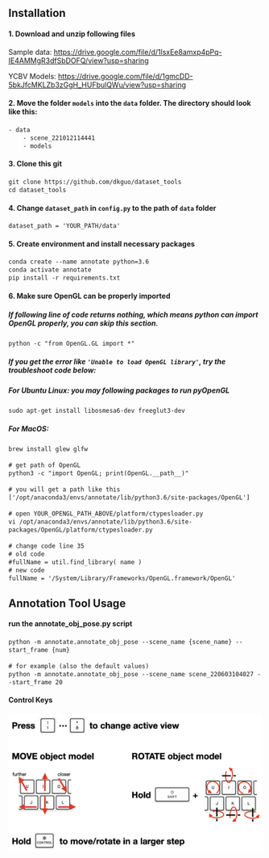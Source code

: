 ## Installation
#### 1. Download and unzip following files
Sample data: https://drive.google.com/file/d/1lsxEe8amxp4pPq-IE4AMMgR3dfSbDOFQ/view?usp=sharing

YCBV Models: https://drive.google.com/file/d/1gmcDD-5bkJfcMKLZb3zGgH_HUFbulQWu/view?usp=sharing


#### 2. Move the folder `models` into the `data` folder. The directory should look like this:
```
- data
    - scene_221012114441
    - models
```

#### 3. Clone this git
```
git clone https://github.com/dkguo/dataset_tools
cd dataset_tools
```

#### 4. Change `dataset_path` in `config.py` to the path of `data` folder
```
dataset_path = 'YOUR_PATH/data'
```

#### 5. Create environment and install necessary packages
```
conda create --name annotate python=3.6
conda activate annotate
pip install -r requirements.txt
```

#### 6. Make sure OpenGL can be properly imported
##### If following line of code returns nothing, which means python can import OpenGL properly, you can skip this section.
```
python -c "from OpenGL.GL import *"
```

##### If you get the error like `'Unable to load OpenGL library'`, try the troubleshoot code below:
##### For Ubuntu Linux: you may following packages to run pyOpenGL
```
sudo apt-get install libosmesa6-dev freeglut3-dev
```

##### For MacOS:
```
brew install glew glfw

# get path of OpenGL
python3 -c "import OpenGL; print(OpenGL.__path__)"

# you will get a path like this
['/opt/anaconda3/envs/annotate/lib/python3.6/site-packages/OpenGL']

# open YOUR_OPENGL_PATH_ABOVE/platform/ctypesloader.py
vi /opt/anaconda3/envs/annotate/lib/python3.6/site-packages/OpenGL/platform/ctypesloader.py

# change code line 35
# old code
#fullName = util.find_library( name )
# new code
fullName = '/System/Library/Frameworks/OpenGL.framework/OpenGL'
```


## Annotation Tool Usage
#### run the annotate_obj_pose.py script
```
python -m annotate.annotate_obj_pose --scene_name {scene_name} --start_frame {num}

# for example (also the default values)
python -m annotate.annotate_obj_pose --scene_name scene_220603104027 --start_frame 20
```

#### Control Keys
<img src="instructions.png" alt="control keys"/>

